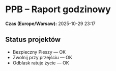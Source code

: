 # PPB – Raport godzinowy
**Czas (Europe/Warsaw):** 2025-10-29 23:17

## Status projektów
- Bezpieczny Pieszy — OK
- Zwolnij przy przejściu — OK
- Odblask ratuje życie — OK

